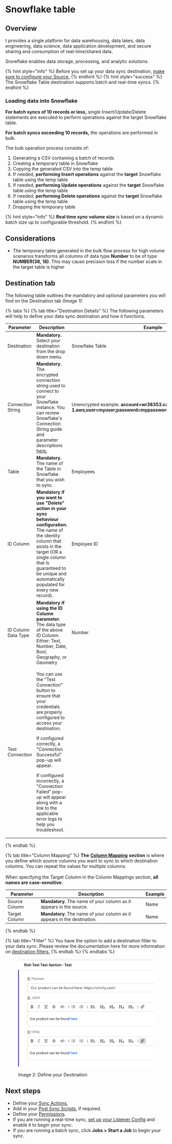 # Snowflake table

## Overview

t provides a single platform for data warehousing, data lakes, data engineering, data science, data application development, and secure sharing and consumption of real-time/shared data.

Snowflake enables data storage, processing, and analytic solutions.

{% hint style="info" %}
Before you set up your data sync destination, [make sure to configure your Source.](../supported-data-sync-sources/)
{% endhint %}
{% hint style="success" %}
The Snowflake Table destination supports batch and real-time syncs.
{% endhint %}

### Loading data into Snowflake

**For batch syncs of 10 records or less,** single Insert/Update/Delete statements are executed to perform operations against the target Snowflake table.

**For batch syncs exceeding 10 records,** the operations are performed in bulk.

The bulk operation process consists of:

1. Generating a CSV containing a batch of records
2. Creating a temporary table in Snowflake
3. Copying the generated CSV into the temp table
4. If needed, **performing Insert operations** against the **target** Snowflake table using the temp table
5. If needed, **performing Update operations** against the **target** Snowflake table using the temp table
6. If needed, **performing Delete operations** against the **target** Snowflake table using the temp table
7. Dropping the temporary table

{% hint style="info" %}
**Real time sync volume size** is based on a dynamic batch size up to configurable threshold.
{% endhint %}

## Considerations

* The temporary table generated in the bulk flow process for high volume scenarios transforms all columns of data type **Number** to be of type **NUMBER(38, 18)**. This may cause precision loss if the number scale in the target table is higher

## Destination tab

The following table outlines the mandatory and optional parameters you will find on the Destination tab _(Image 1)._

{% tabs %}
{% tab title="Destination Details" %}
The following parameters will help to define your data sync destination and how it functions.

<table><thead><tr><th>Parameter</th><th width="289.66666666666663">Description</th><th>Example</th></tr></thead><tbody><tr><td>Destination</td><td><strong>Mandatory.</strong> Select your destination from the drop down menu.</td><td>Snowflake Table</td></tr><tr><td>Connection String</td><td><strong>Mandatory.</strong> The encrypted connection string used to connect to your Snowflake instance. You can review Snowflake's Connection String guide and parameter descriptions <a href="https://github.com/snowflakedb/snowflake-connector-net#create-a-connection">here.</a></td><td>Unencrypted example: <strong>account=wr38353.ca-central-1.aws;user=myuser;password=mypassword;db=CINCHY;schema=PUBLIC</strong></td></tr><tr><td>Table</td><td><strong>Mandatory.</strong> The name of the Table in Snowflake that you wish to sync.</td><td>Employees</td></tr><tr><td>ID Column</td><td><strong>Mandatory if you want to use "Delete" action in your sync behaviour configuration.</strong> The name of the identity column that exists in the target (OR a single column that is guaranteed to be unique and automatically populated for every new record).</td><td>Employee ID</td></tr><tr><td>ID Column Data Type</td><td><strong>Mandatory if using the ID Column parameter.</strong> The data type of the above ID Column.<br>Either: Text, Number, Date, Bool, Geography, or Geometry</td><td>Number</td></tr><tr><td>Test Connection</td><td><p>You can use the "Test Connection" button to ensure that your credentials are properly configured to access your destination.</p><p></p><p>If configured correctly, a "Connection Successful" pop-up will appear.</p><p></p><p>If configured incorrectly, a "Connection Failed" pop-up will appear along with a link to the applicable error logs to help you troubleshoot.</p></td><td></td></tr></tbody></table>
{% endtab %}

{% tab title="Column Mapping" %}
**The** [**Column Mapping**](../building-data-syncs/columns-and-mappings/#3.-column-mappings) **section** is where you define which source columns you want to sync to which destination columns. You can repeat the values for multiple columns.\
\
When specifying the Target Column in the Column Mappings section, **all names are case-sensitive.**

| Parameter     | Description                                                              | Example |
|---------------|--------------------------------------------------------------------------|---------|
| Source Column | **Mandatory.** The name of your column as it appears in the source.      | Name    |
| Target Column | **Mandatory.** The name of your column as it appears in the destination. | Name    |
{% endtab %}

{% tab title="Filter" %}
You have the option to add a destination filter to your data sync. Please review the documentation here for more information on [destination filters.](../building-data-syncs/advanced-settings/filters.md#target-filters)
{% endtab %}
{% endtabs %}

<div data-full-width="true">

<figure><img src="../../.gitbook/assets/image (632).png" alt=""><figcaption><p>Image 2: Define your Destination</p></figcaption></figure>

</div>

## Next steps

* Define your[ ](../building-data-syncs/sync-actions.md)[Sync Actions.](../building-data-syncs/sync-actions.md)
* Add in your [Post Sync Scripts](../building-data-syncs/advanced-settings/post-sync-scripts.md), if required.
* Define your [Permissions](../building-data-syncs/#2.-create-a-data-sync-configuration).
* If you are running a real-time sync, [set up your Listener Config](../supported-real-time-sync-stream-sources/) and enable it to begin your sync.
* If you are running a batch sync, click **Jobs > Start a Job** to begin your sync.
